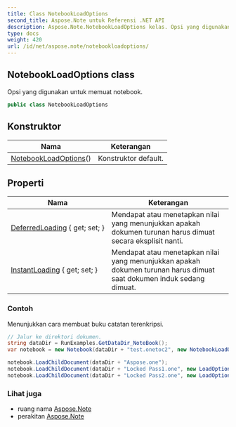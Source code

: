 ```yaml
---
title: Class NotebookLoadOptions
second_title: Aspose.Note untuk Referensi .NET API
description: Aspose.Note.NotebookLoadOptions kelas. Opsi yang digunakan untuk memuat notebook.
type: docs
weight: 420
url: /id/net/aspose.note/notebookloadoptions/
---
```

## NotebookLoadOptions class

Opsi yang digunakan untuk memuat notebook.

```csharp
public class NotebookLoadOptions
```

## Konstruktor

| Nama | Keterangan |
| --- | --- |
| [NotebookLoadOptions](notebookloadoptions/)() | Konstruktor default. |

## Properti

| Nama | Keterangan |
| --- | --- |
| [DeferredLoading](../../aspose.note/notebookloadoptions/deferredloading/) { get; set; } | Mendapat atau menetapkan nilai yang menunjukkan apakah dokumen turunan harus dimuat secara eksplisit nanti. |
| [InstantLoading](../../aspose.note/notebookloadoptions/instantloading/) { get; set; } | Mendapat atau menetapkan nilai yang menunjukkan apakah dokumen turunan harus dimuat saat dokumen induk sedang dimuat. |

### Contoh

Menunjukkan cara membuat buku catatan terenkripsi.

```csharp
// Jalur ke direktori dokumen.
string dataDir = RunExamples.GetDataDir_NoteBook();
var notebook = new Notebook(dataDir + "test.onetoc2", new NotebookLoadOptions() { DeferredLoading = true });

notebook.LoadChildDocument(dataDir + "Aspose.one");  
notebook.LoadChildDocument(dataDir + "Locked Pass1.one", new LoadOptions() { DocumentPassword = "pass" });
notebook.LoadChildDocument(dataDir + "Locked Pass2.one", new LoadOptions() { DocumentPassword = "pass2" });
```

### Lihat juga

* ruang nama [Aspose.Note](../../aspose.note/)
* perakitan [Aspose.Note](../../)


